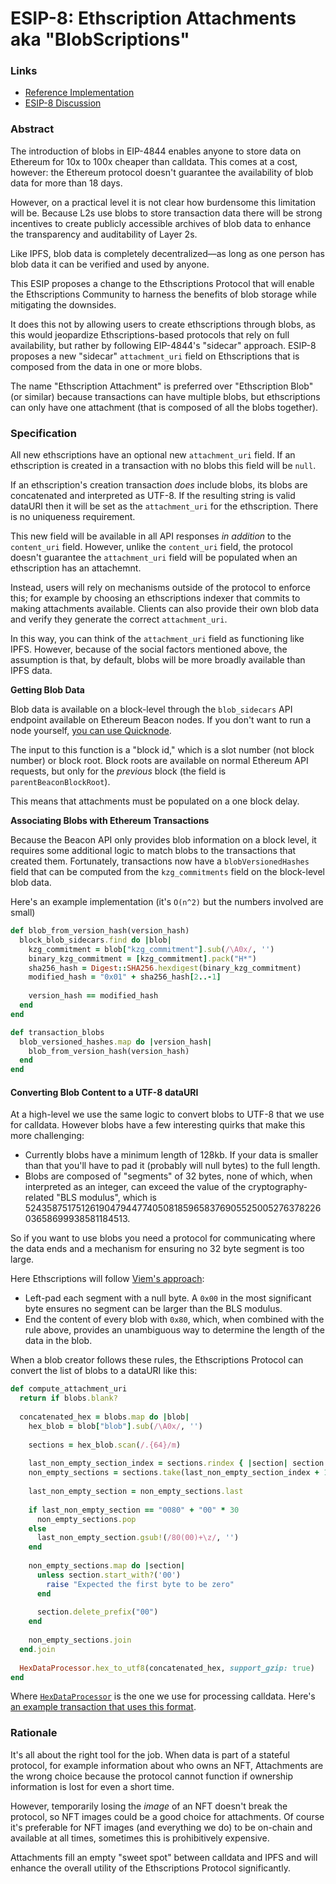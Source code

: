 # ESIP-8: Ethscription Attachments aka "BlobScriptions"

### Links <a href="#abstract" id="abstract"></a>

* [Reference Implementation](https://github.com/0xFacet/ethscriptions-indexer/pull/60)
* [ESIP-8 Discussion](https://github.com/ethscriptions-protocol/ESIP-Discussion/issues/16)

### Abstract <a href="#abstract" id="abstract"></a>

The introduction of blobs in EIP-4844 enables anyone to store data on Ethereum for 10x to 100x cheaper than calldata. This comes at a cost, however: the Ethereum protocol doesn't guarantee the availability of blob data for more than 18 days.

However, on a practical level it is not clear how burdensome this limitation will be. Because L2s use blobs to store transaction data there will be strong incentives to create publicly accessible archives of blob data to enhance the transparency and auditability of Layer 2s.

Like IPFS, blob data is completely decentralized—as long as one person has blob data it can be verified and used by anyone.

This ESIP proposes a change to the Ethscriptions Protocol that will enable the Ethscriptions Community to harness the benefits of blob storage while mitigating the downsides.

It does this not by allowing users to create ethscriptions through blobs, as this would jeopardize Ethscriptions-based protocols that rely on full availability, but rather by following EIP-4844's "sidecar" approach. ESIP-8 proposes a new "sidecar" `attachment_uri` field on Ethscriptions that is composed from the data in one or more blobs.

The name "Ethscription Attachment" is preferred over "Ethscription Blob" (or similar) because transactions can have multiple blobs, but ethscriptions can only have one attachment (that is composed of all the blobs together).

### Specification <a href="#specification" id="specification"></a>

All new ethscriptions have an optional new `attachment_uri` field. If an ethscription is created in a transaction with no blobs this field will be `null`.&#x20;

If an ethscription's creation transaction _does_ include blobs, its blobs are concatenated and interpreted as UTF-8. If the resulting string is valid dataURI then it will be set as the `attachment_uri` for the ethscription. There is no uniqueness requirement.

This new field will be available in all API responses _in addition_ to the `content_uri` field. However, unlike the `content_uri` field, the protocol doesn't guarantee the `attachment_uri` field will be populated when an ethscription has an attachemnt.

Instead, users will rely on mechanisms outside of the protocol to enforce this; for example by choosing an ethscriptions indexer that commits to making attachments available. Clients can also provide their own blob data and verify they generate the correct `attachment_uri`.

In this way, you can think of the `attachment_uri` field as functioning like IPFS. However, because of the social factors mentioned above, the assumption is that, by default, blobs will be more broadly available than IPFS data.

**Getting Blob Data**

Blob data is available on a block-level through the `blob_sidecars` API endpoint available on Ethereum Beacon nodes. If you don't want to run a node yourself, [you can use Quicknode](https://www.quicknode.com/docs/ethereum/eth-v1-beacon-blob\_sidecars-id).

The input to this function is a "block id," which is a slot number (not block number) or block root. Block roots are available on normal Ethereum API requests, but only for the _previous_ block (the field is `parentBeaconBlockRoot`).

This means that attachments must be populated on a one block delay.

**Associating Blobs with Ethereum Transactions**

Because the Beacon API only provides blob information on a block level, it requires some additional logic to match blobs to the transactions that created them. Fortunately, transactions now have a `blobVersionedHashes` field that can be computed from the `kzg_commitments` field on the block-level blob data.

Here's an example implementation (it's `O(n^2)` but the numbers involved are small)

```ruby
def blob_from_version_hash(version_hash)
  block_blob_sidecars.find do |blob|
    kzg_commitment = blob["kzg_commitment"].sub(/\A0x/, '')
    binary_kzg_commitment = [kzg_commitment].pack("H*")
    sha256_hash = Digest::SHA256.hexdigest(binary_kzg_commitment)
    modified_hash = "0x01" + sha256_hash[2..-1]
    
    version_hash == modified_hash
  end
end

def transaction_blobs
  blob_versioned_hashes.map do |version_hash|
    blob_from_version_hash(version_hash)
  end
end
```

#### Converting Blob Content to a UTF-8 dataURI

At a high-level we use the same logic to convert blobs to UTF-8 that we use for calldata. However blobs have a few interesting quirks that make this more challenging:

* Currently blobs have a minimum length of 128kb. If your data is smaller than that you'll have to pad it (probably will null bytes) to the full length.
* Blobs are composed of "segments" of 32 bytes, none of which, when interpreted as an integer, can exceed the value of the cryptography-related "BLS modulus", which is 52435875175126190479447740508185965837690552500527637822603658699938581184513.

So if you want to use blobs you need a protocol for communicating where the data ends and a mechanism for ensuring no 32 byte segment is too large.

Here Ethscriptions will follow [Viem's approach](https://github.com/wevm/viem/blob/main/src/utils/blob/toBlobs.ts):

* Left-pad each segment with a null byte. A `0x00` in the most significant byte ensures no segment can be larger than the BLS modulus.
* End the content of every blob with `0x80`, which, when combined with the rule above, provides an unambiguous way to determine the length of the data in the blob.

When a blob creator follows these rules, the Ethscriptions Protocol can convert the list of blobs to a dataURI like this:

```ruby
def compute_attachment_uri
  return if blobs.blank?
  
  concatenated_hex = blobs.map do |blob|
    hex_blob = blob["blob"].sub(/\A0x/, '')
    
    sections = hex_blob.scan(/.{64}/m)
    
    last_non_empty_section_index = sections.rindex { |section| section != '00' * 32 }
    non_empty_sections = sections.take(last_non_empty_section_index + 1)
    
    last_non_empty_section = non_empty_sections.last
    
    if last_non_empty_section == "0080" + "00" * 30
      non_empty_sections.pop
    else
      last_non_empty_section.gsub!(/80(00)+\z/, '')
    end
    
    non_empty_sections.map do |section|
      unless section.start_with?('00')
        raise "Expected the first byte to be zero"
      end
      
      section.delete_prefix("00")
    end
    
    non_empty_sections.join
  end.join
  
  HexDataProcessor.hex_to_utf8(concatenated_hex, support_gzip: true)
end
```

Where [`HexDataProcessor`](https://github.com/0xFacet/ethscriptions-indexer/blob/main/lib/hex\_data\_processor.rb) is the one we use for processing calldata. Here's [an example transaction that uses this format](https://sepolia.etherscan.io/tx/0xc6032f926842060d5556eccecd7cd5cec49cdfd3cad03a6caa7a6efe5e248b9b).

### Rationale <a href="#rationale" id="rationale"></a>

It's all about the right tool for the job. When data is part of a stateful protocol, for example information about who owns an NFT, Attachments are the wrong choice because the protocol cannot function if ownership information is lost for even a short time.

However, temporarily losing the _image_ of an NFT doesn't break the protocol, so NFT images could be a good choice for attachments. Of course it's preferable for NFT images (and everything we do) to be on-chain and available at all times, sometimes this is prohibitively expensive.

Attachments fill an empty "sweet spot" between calldata and IPFS and will enhance the overall utility of the Ethscriptions Protocol significantly.
